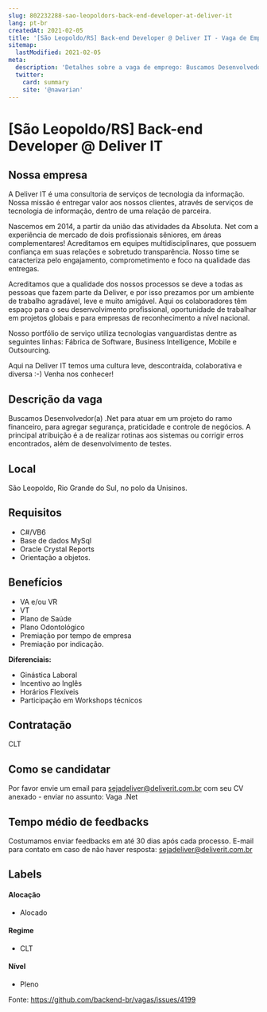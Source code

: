 ```yaml
---
slug: 802232288-sao-leopoldors-back-end-developer-at-deliver-it
lang: pt-br
createdAt: 2021-02-05
title: '[São Leopoldo/RS] Back-end Developer @ Deliver IT - Vaga de Emprego'
sitemap:
  lastModified: 2021-02-05
meta:
  description: 'Detalhes sobre a vaga de emprego: Buscamos Desenvolvedor(a) .Net para atuar em um projeto do ramo financeiro, para agregar segurança, praticidade e controle de negócios. A principal atribuição é a de realizar rotinas aos sistemas ou corrigir erros encontrados, além de desenvolvimento de testes.'
  twitter:
    card: summary
    site: '@nawarian'
---
```


# [São Leopoldo/RS] Back-end Developer @ Deliver IT

## Nossa empresa

A Deliver IT é uma consultoria de serviços de tecnologia da informação. Nossa missão é entregar valor aos nossos clientes, através de serviços de tecnologia de informação, dentro de uma relação de parceira.

Nascemos em 2014, a partir da união das atividades da Absoluta. Net com a experiência de mercado de dois profissionais sêniores, em áreas complementares! Acreditamos em equipes multidisciplinares, que possuem confiança em suas relações e sobretudo transparência. Nosso time se caracteriza pelo engajamento, comprometimento e foco na qualidade das entregas.

Acreditamos que a qualidade dos nossos processos se deve a todas as pessoas que fazem parte da Deliver, e por isso prezamos por um ambiente de trabalho agradável, leve e muito amigável. Aqui os colaboradores têm espaço para o seu desenvolvimento profissional, oportunidade de trabalhar em projetos globais e para empresas de reconhecimento a nível nacional.

Nosso portfólio de serviço utiliza tecnologias vanguardistas dentre as seguintes linhas: Fábrica de Software, Business Intelligence, Mobile e Outsourcing.

Aqui na Deliver IT temos uma cultura leve, descontraída, colaborativa e diversa :-) Venha nos conhecer!

## Descrição da vaga

Buscamos Desenvolvedor(a) .Net para atuar em um projeto do ramo financeiro, para agregar segurança, praticidade e controle de negócios. A principal atribuição é a de realizar rotinas aos sistemas ou corrigir erros encontrados, além de desenvolvimento de testes. 

## Local

São Leopoldo, Rio Grande do Sul, no polo da Unisinos.

## Requisitos

* C#/VB6
* Base de dados MySql
* Oracle Crystal Reports
* Orientação a objetos.

## Benefícios

* VA e/ou VR
* VT
* Plano de Saúde
* Plano Odontológico
* Premiação por tempo de empresa
* Premiação por indicação.

**Diferenciais:**

* Ginástica Laboral
* Incentivo ao Inglês
* Horários Flexíveis
* Participação em Workshops técnicos


## Contratação

CLT

## Como se candidatar

Por favor envie um email para sejadeliver@deliverit.com.br com seu CV anexado - enviar no assunto: Vaga .Net

## Tempo médio de feedbacks

Costumamos enviar feedbacks em até 30 dias após cada processo.
E-mail para contato em caso de não haver resposta: sejadeliver@deliverit.com.br

## Labels
<!-- retire os labels que não fazem sentido à vaga -->

#### Alocação

- Alocado 

#### Regime
- CLT

#### Nível
- Pleno





Fonte: https://github.com/backend-br/vagas/issues/4199